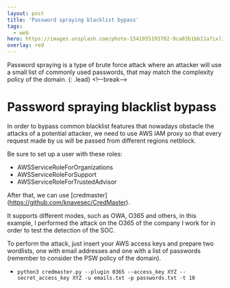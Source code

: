 ```yaml
---
layout: post
title: 'Password spraying blacklist bypass'
tags:
  - web
hero: https://images.unsplash.com/photo-1541955193702-9ca03b1bb11a?ixlib=rb-4.0.3&ixid=M3wxMjA3fDB8MHxwaG90by1wYWdlfHx8fGVufDB8fHx8fA%3D%3D&auto=format&fit=crop&w=1470&q=80
overlay: red
---
```


Password spraying is a type of brute force attack where an attacker will use a small list of commonly used passwords, that may match the complexity policy of the domain. {: .lead} <!–-break-–>

# Password spraying blacklist bypass

In order to bypass common blacklist features that nowadays obstacle the attacks of a potential attacker, we need to use AWS IAM proxy so that every request made by us will be passed from different regions netblock.

Be sure to set up a user with these roles:
- AWSServiceRoleForOrganizations
- AWSServiceRoleForSupport
- AWSServiceRoleForTrustedAdvisor

After that, we can use [credmaster] (https://github.com/knavesec/CredMaster). 

It supports different modes, such as OWA, O365 and others, in this example, I performed the attack on the O365 of the company I work for in order to test the detection of the SOC.

To perform the attack, just insert your AWS access keys and prepare two wordlists, one with email addresses and one with a list of passwords (remember to consider the PSW policy of the domain).

- `python3 credmaster.py --plugin 0365 --access_key XYZ --secret_access_key XYZ -u emails.txt -p passwords.txt -t 10`
